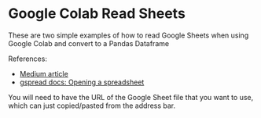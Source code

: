 # Google Colab Read Sheets
These are two simple examples of how to read Google Sheets when using Google Colab and convert to a Pandas Dataframe

References:
- [Medium article](https://colab.research.google.com/corgiredirector?site=https%3A%2F%2Fmedium.com%2Fmlearning-ai%2Fhow-to-access-google-sheets-on-google-colaboratory-8766b3a0996f&link_redirector=1)
- [gspread docs: Opening a spreadsheet](https://docs.gspread.org/en/latest/user-guide.html#opening-a-spreadsheet)

You will need to have the URL of the Google Sheet file that you want to use, which can just copied/pasted from the address bar.
